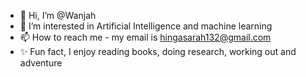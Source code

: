 - 👋 Hi, I’m @Wanjah
- 👀 I’m interested in Artificial Intelligence and machine learning
- 📫 How to reach me - my email is hingasarah132@gmail.com
- ✨ Fun fact, I enjoy reading books, doing research, working out and adventure

<!---
Wanjah/Wanjah is a ✨ special ✨ repository because its `README.md` (this file) appears on your GitHub profile.
You can click the Preview link to take a look at your changes.
--->
